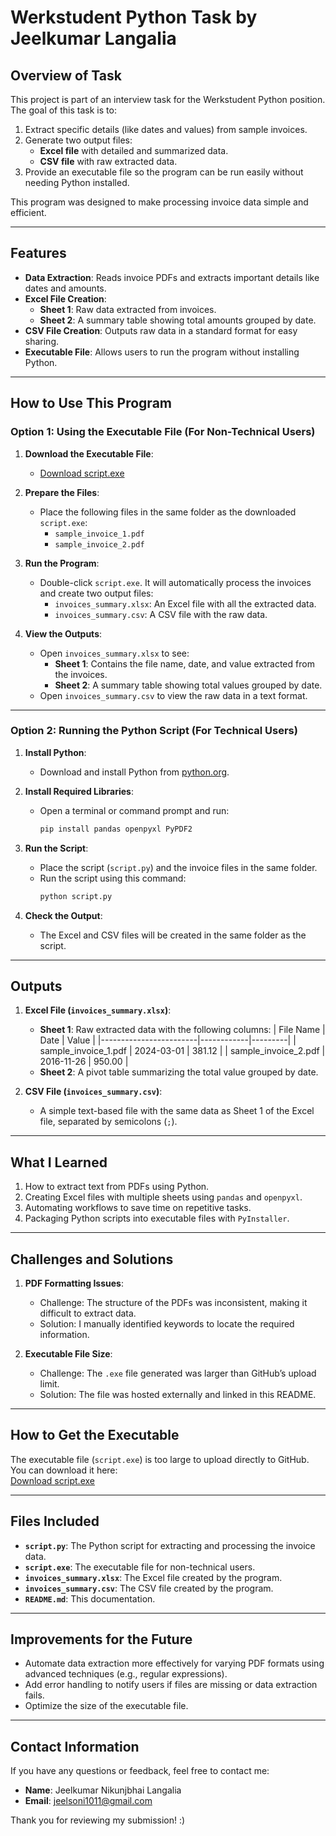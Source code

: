 # Werkstudent Python Task by Jeelkumar Langalia

## Overview of Task
This project is part of an interview task for the Werkstudent Python position. The goal of this task is to:
1. Extract specific details (like dates and values) from sample invoices.
2. Generate two output files:
   - **Excel file** with detailed and summarized data.
   - **CSV file** with raw extracted data.
3. Provide an executable file so the program can be run easily without needing Python installed.

This program was designed to make processing invoice data simple and efficient.

---

## Features
- **Data Extraction**: Reads invoice PDFs and extracts important details like dates and amounts.
- **Excel File Creation**:
  - **Sheet 1**: Raw data extracted from invoices.
  - **Sheet 2**: A summary table showing total amounts grouped by date.
- **CSV File Creation**: Outputs raw data in a standard format for easy sharing.
- **Executable File**: Allows users to run the program without installing Python.

---

## How to Use This Program

### Option 1: Using the Executable File (For Non-Technical Users)
1. **Download the Executable File**:
   - [Download script.exe](https://drive.google.com/drive/folders/1DQlo_vadCjdLhMUCDnRx4fbEXMj_VRsO?usp=drive_link)

2. **Prepare the Files**:
   - Place the following files in the same folder as the downloaded `script.exe`:
     - `sample_invoice_1.pdf`
     - `sample_invoice_2.pdf`

3. **Run the Program**:
   - Double-click `script.exe`. It will automatically process the invoices and create two output files:
     - `invoices_summary.xlsx`: An Excel file with all the extracted data.
     - `invoices_summary.csv`: A CSV file with the raw data.

4. **View the Outputs**:
   - Open `invoices_summary.xlsx` to see:
     - **Sheet 1**: Contains the file name, date, and value extracted from the invoices.
     - **Sheet 2**: A summary table showing total values grouped by date.
   - Open `invoices_summary.csv` to view the raw data in a text format.

---

### Option 2: Running the Python Script (For Technical Users)
1. **Install Python**:
   - Download and install Python from [python.org](https://python.org).

2. **Install Required Libraries**:
   - Open a terminal or command prompt and run:
     ```bash
     pip install pandas openpyxl PyPDF2
     ```

3. **Run the Script**:
   - Place the script (`script.py`) and the invoice files in the same folder.
   - Run the script using this command:
     ```bash
     python script.py
     ```

4. **Check the Output**:
   - The Excel and CSV files will be created in the same folder as the script.

---

## Outputs
1. **Excel File (`invoices_summary.xlsx`)**:
   - **Sheet 1**: Raw extracted data with the following columns:
     | File Name              | Date       | Value   |
     |------------------------|------------|---------|
     | sample_invoice_1.pdf   | 2024-03-01 | 381.12  |
     | sample_invoice_2.pdf   | 2016-11-26 | 950.00  |
   - **Sheet 2**: A pivot table summarizing the total value grouped by date.

2. **CSV File (`invoices_summary.csv`)**:
   - A simple text-based file with the same data as Sheet 1 of the Excel file, separated by semicolons (`;`).

---

## What I Learned
1. How to extract text from PDFs using Python.
2. Creating Excel files with multiple sheets using `pandas` and `openpyxl`.
3. Automating workflows to save time on repetitive tasks.
4. Packaging Python scripts into executable files with `PyInstaller`.

---

## Challenges and Solutions
1. **PDF Formatting Issues**:
   - Challenge: The structure of the PDFs was inconsistent, making it difficult to extract data.
   - Solution: I manually identified keywords to locate the required information.

2. **Executable File Size**:
   - Challenge: The `.exe` file generated was larger than GitHub’s upload limit.
   - Solution: The file was hosted externally and linked in this README.

---

## How to Get the Executable
The executable file (`script.exe`) is too large to upload directly to GitHub. You can download it here:  
[Download script.exe](https://drive.google.com/drive/folders/1DQlo_vadCjdLhMUCDnRx4fbEXMj_VRsO?usp=drive_link)

---

## Files Included
- **`script.py`**: The Python script for extracting and processing the invoice data.
- **`script.exe`**: The executable file for non-technical users.
- **`invoices_summary.xlsx`**: The Excel file created by the program.
- **`invoices_summary.csv`**: The CSV file created by the program.
- **`README.md`**: This documentation.

---

## Improvements for the Future
- Automate data extraction more effectively for varying PDF formats using advanced techniques (e.g., regular expressions).
- Add error handling to notify users if files are missing or data extraction fails.
- Optimize the size of the executable file.

---

## Contact Information
If you have any questions or feedback, feel free to contact me:  
- **Name**: Jeelkumar Nikunjbhai Langalia 
- **Email**: jeelsoni1011@gmail.com  

Thank you for reviewing my submission! :)
